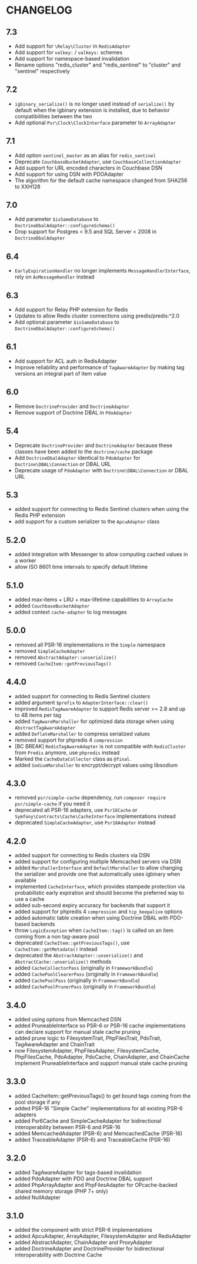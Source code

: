 CHANGELOG
=========

7.3
---

 * Add support for `\Relay\Cluster` in `RedisAdapter`
 * Add support for `valkey:` / `valkeys:` schemes
 * Add support for namespace-based invalidation
 * Rename options "redis_cluster" and "redis_sentinel" to "cluster" and "sentinel" respectively

7.2
---

 * `igbinary_serialize()` is no longer used instead of `serialize()` by default when the igbinary extension is installed,
   due to behavior compatibilities between the two
 * Add optional `Psr\Clock\ClockInterface` parameter to `ArrayAdapter`

7.1
---

 * Add option `sentinel_master` as an alias for `redis_sentinel`
 * Deprecate `CouchbaseBucketAdapter`, use `CouchbaseCollectionAdapter`
 * Add support for URL encoded characters in Couchbase DSN
 * Add support for using DSN with PDOAdapter
 * The algorithm for the default cache namespace changed from SHA256 to XXH128

7.0
---

 * Add parameter `$isSameDatabase` to `DoctrineDbalAdapter::configureSchema()`
 * Drop support for Postgres < 9.5 and SQL Server < 2008 in `DoctrineDbalAdapter`

6.4
---

 * `EarlyExpirationHandler` no longer implements `MessageHandlerInterface`, rely on `AsMessageHandler` instead

6.3
---

 * Add support for Relay PHP extension for Redis
 * Updates to allow Redis cluster connections using predis/predis:^2.0
 * Add optional parameter `$isSameDatabase` to `DoctrineDbalAdapter::configureSchema()`

6.1
---

 * Add support for ACL auth in RedisAdapter
 * Improve reliability and performance of `TagAwareAdapter` by making tag versions an integral part of item value

6.0
---

 * Remove `DoctrineProvider` and `DoctrineAdapter`
 * Remove support of Doctrine DBAL in `PdoAdapter`

5.4
---

 * Deprecate `DoctrineProvider` and `DoctrineAdapter` because these classes have been added to the `doctrine/cache` package
 * Add `DoctrineDbalAdapter` identical to `PdoAdapter` for `Doctrine\DBAL\Connection` or DBAL URL
 * Deprecate usage of `PdoAdapter` with `Doctrine\DBAL\Connection` or DBAL URL

5.3
---

 * added support for connecting to Redis Sentinel clusters when using the Redis PHP extension
 * add support for a custom serializer to the `ApcuAdapter` class

5.2.0
-----

 * added integration with Messenger to allow computing cached values in a worker
 * allow ISO 8601 time intervals to specify default lifetime

5.1.0
-----

 * added max-items + LRU + max-lifetime capabilities to `ArrayCache`
 * added `CouchbaseBucketAdapter`
 * added context `cache-adapter` to log messages

5.0.0
-----

 * removed all PSR-16 implementations in the `Simple` namespace
 * removed `SimpleCacheAdapter`
 * removed `AbstractAdapter::unserialize()`
 * removed `CacheItem::getPreviousTags()`

4.4.0
-----

 * added support for connecting to Redis Sentinel clusters
 * added argument `$prefix` to `AdapterInterface::clear()`
 * improved `RedisTagAwareAdapter` to support Redis server >= 2.8 and up to 4B items per tag
 * added `TagAwareMarshaller` for optimized data storage when using `AbstractTagAwareAdapter`
 * added `DeflateMarshaller` to compress serialized values
 * removed support for phpredis 4 `compression`
 * [BC BREAK] `RedisTagAwareAdapter` is not compatible with `RedisCluster` from `Predis` anymore, use `phpredis` instead
 * Marked the `CacheDataCollector` class as `@final`.
 * added `SodiumMarshaller` to encrypt/decrypt values using libsodium

4.3.0
-----

 * removed `psr/simple-cache` dependency, run `composer require psr/simple-cache` if you need it
 * deprecated all PSR-16 adapters, use `Psr16Cache` or `Symfony\Contracts\Cache\CacheInterface` implementations instead
 * deprecated `SimpleCacheAdapter`, use `Psr16Adapter` instead

4.2.0
-----

 * added support for connecting to Redis clusters via DSN
 * added support for configuring multiple Memcached servers via DSN
 * added `MarshallerInterface` and `DefaultMarshaller` to allow changing the serializer and provide one that automatically uses igbinary when available
 * implemented `CacheInterface`, which provides stampede protection via probabilistic early expiration and should become the preferred way to use a cache
 * added sub-second expiry accuracy for backends that support it
 * added support for phpredis 4 `compression` and `tcp_keepalive` options
 * added automatic table creation when using Doctrine DBAL with PDO-based backends
 * throw `LogicException` when `CacheItem::tag()` is called on an item coming from a non tag-aware pool
 * deprecated `CacheItem::getPreviousTags()`, use `CacheItem::getMetadata()` instead
 * deprecated the `AbstractAdapter::unserialize()` and `AbstractCache::unserialize()` methods
 * added `CacheCollectorPass` (originally in `FrameworkBundle`)
 * added `CachePoolClearerPass` (originally in `FrameworkBundle`)
 * added `CachePoolPass` (originally in `FrameworkBundle`)
 * added `CachePoolPrunerPass` (originally in `FrameworkBundle`)

3.4.0
-----

 * added using options from Memcached DSN
 * added PruneableInterface so PSR-6 or PSR-16 cache implementations can declare support for manual stale cache pruning
 * added prune logic to FilesystemTrait, PhpFilesTrait, PdoTrait, TagAwareAdapter and ChainTrait
 * now FilesystemAdapter, PhpFilesAdapter, FilesystemCache, PhpFilesCache, PdoAdapter, PdoCache, ChainAdapter, and
   ChainCache implement PruneableInterface and support manual stale cache pruning

3.3.0
-----

 * added CacheItem::getPreviousTags() to get bound tags coming from the pool storage if any
 * added PSR-16 "Simple Cache" implementations for all existing PSR-6 adapters
 * added Psr6Cache and SimpleCacheAdapter for bidirectional interoperability between PSR-6 and PSR-16
 * added MemcachedAdapter (PSR-6) and MemcachedCache (PSR-16)
 * added TraceableAdapter (PSR-6) and TraceableCache (PSR-16)

3.2.0
-----

 * added TagAwareAdapter for tags-based invalidation
 * added PdoAdapter with PDO and Doctrine DBAL support
 * added PhpArrayAdapter and PhpFilesAdapter for OPcache-backed shared memory storage (PHP 7+ only)
 * added NullAdapter

3.1.0
-----

 * added the component with strict PSR-6 implementations
 * added ApcuAdapter, ArrayAdapter, FilesystemAdapter and RedisAdapter
 * added AbstractAdapter, ChainAdapter and ProxyAdapter
 * added DoctrineAdapter and DoctrineProvider for bidirectional interoperability with Doctrine Cache

